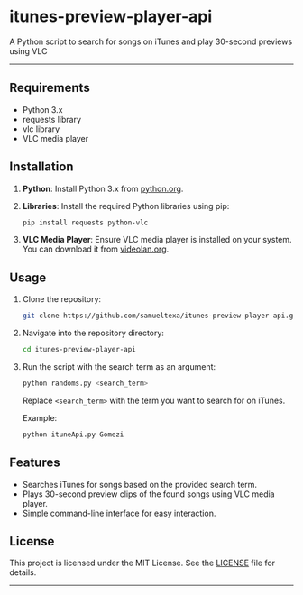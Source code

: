 # itunes-preview-player-api
A Python script to search for songs on iTunes and play 30-second previews using VLC

---

## Requirements

- Python 3.x
- requests library
- vlc library
- VLC media player

## Installation

1. **Python**: Install Python 3.x from [python.org](https://www.python.org/).

2. **Libraries**: Install the required Python libraries using pip:
   ```bash
   pip install requests python-vlc
   ```

3. **VLC Media Player**: Ensure VLC media player is installed on your system. You can download it from [videolan.org](https://www.videolan.org/).

## Usage

1. Clone the repository:
   ```bash
   git clone https://github.com/samueltexa/itunes-preview-player-api.git
   ```

2. Navigate into the repository directory:
   ```bash
   cd itunes-preview-player-api
   ```

3. Run the script with the search term as an argument:
   ```bash
   python randoms.py <search_term>
   ```

   Replace `<search_term>` with the term you want to search for on iTunes.

   Example:
   ```bash
   python ituneApi.py Gomezi
   ```

## Features

- Searches iTunes for songs based on the provided search term.
- Plays 30-second preview clips of the found songs using VLC media player.
- Simple command-line interface for easy interaction.

## License

This project is licensed under the MIT License. See the [LICENSE](LICENSE) file for details.

---
